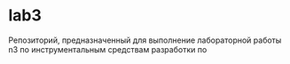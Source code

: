# lab3
Репозиторий, предназначенный для выполнение лабораторной работы n3 по инструментальным средствам разработки по 
